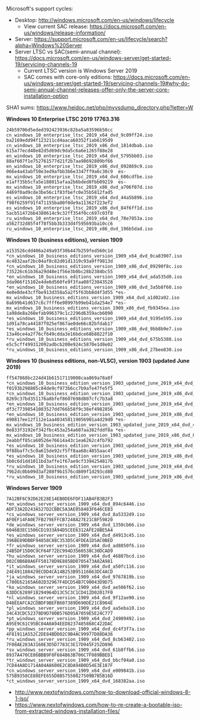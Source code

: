 Microsoft's support cycles:
* Desktop: http://windows.microsoft.com/en-us/windows/lifecycle
    * View current SAC release: https://docs.microsoft.com/en-us/windows/release-information/
* Server: https://support.microsoft.com/en-us/lifecycle/search?alpha=Windows%20Server
* Server LTSC vs SAC(semi-annual channel): https://docs.microsoft.com/en-us/windows-server/get-started-19/servicing-channels-19
    * Current LTSC version is Windows Server 2019
    * SAC comes with core-only editions: https://docs.microsoft.com/en-us/windows-server/get-started-19/servicing-channels-19#why-do-semi-annual-channel-releases-offer-only-the-server-core-installation-option

SHA1 sums: https://www.heidoc.net/php/myvsdump_directory.php?letter=W

**Windows 10 Enterprise LTSC 2019 17763.316**
```
24b59706d5eded392423936c82ba5a83596b50cc  cn_windows_10_enterprise_ltsc_2019_x64_dvd_9c09ff24.iso
ba2169edd94f123211cd4aaca68352f1ab6195d9  cn_windows_10_enterprise_ltsc_2019_x86_dvd_1814dbab.iso
615a77ecd40e82d5d69dc9da5c6a6e1265f88e28  en_windows_10_enterprise_ltsc_2019_x64_dvd_5795bb03.iso
88af607f1e752761577d21f2b7aa98692809bf66  en_windows_10_enterprise_ltsc_2019_x86_dvd_892869c9.iso
066e4a43abf50e3ed9afbb3b6e3347ff9a6c30c9  es-mx_windows_10_enterprise_ltsc_2019_x64_dvd_686cdfbe.iso
e1aff35b5cfa5e188015afaa2b6bded8fbb09219  es-mx_windows_10_enterprise_ltsc_2019_x86_dvd_a706f07d.iso
4469f0ad9cde3be56c1f83fbefc0e35b5812fad5  es_windows_10_enterprise_ltsc_2019_x64_dvd_44a5b896.iso
f98f6259f91f471155ba80f0de9a11362f223ef2  es_windows_10_enterprise_ltsc_2019_x86_dvd_84f6ff1d.iso
5acb51472bb4380614c9c32ff354f0cc697c03f8  ru_windows_10_enterprise_ltsc_2019_x64_dvd_78e7853a.iso
a562732d85f4f78f5bb3b333d4f595693ba10cc6  ru_windows_10_enterprise_ltsc_2019_x86_dvd_196b5dad.iso
```
**Windows 10 (business editions), version 1909**
```
a153526cdd406a249a93f30b447b259fed560c1d *cn_windows_10_business_editions_version_1909_x64_dvd_0ca83907.iso
4c4832aaf2bc04af8c82d01d1319c93a9ff9813d *cn_windows_10_business_editions_version_1909_x86_dvd_09290f8c.iso
735226c61b36a29d48e1f56e3b0bc28b2384bc55 *en_windows_10_business_editions_version_1909_x64_dvd_ada535d0.iso
3da966f15102e4de6d560fe9f3faa08f23843528 *en_windows_10_business_editions_version_1909_x86_dvd_3a5b8f60.iso
4e0e0de43cffbe913d358a5a2f5f63bb8d4f3d55 *es-mx_windows_10_business_editions_version_1909_x64_dvd_a1d02a92.iso
8a699b41d637c6c7fff6e90997b99eb41da254e7 *es-mx_windows_10_business_editions_version_1909_x86_dvd_fb9345ea.iso
1a98de8a260efab996379c1c2296d6359acb6090 *es_windows_10_business_editions_version_1909_x64_dvd_9195e595.iso
1d91a78ca44187f025ef867ae0de66c82bfdab17 *es_windows_10_business_editions_version_1909_x86_dvd_9bb8b9e7.iso
13a46ce4a2f76cf649cdda3e16bdce68b8822f10 *ru_windows_10_business_editions_version_1909_x64_dvd_675b5388.iso
e5c5cff499312092adbcb200e924c5870e1d8e02 *ru_windows_10_business_editions_version_1909_x86_dvd_27bee830.iso
```

**Windows 10 (business editions, non-VLSC), version 1903 (updated June 2019)**
```
ff547868bc224d41b61517119008caa869a78a8f *cn_windows_10_business_edition_version_1903_updated_june_2019_x64_dvd_830837d9.iso
f0193b298805c84de9cf973b6cc7b9afe47fe5f5 *cn_windows_10_business_edition_version_1903_updated_june_2019_x86_dvd_d28c2eff.iso
8269c37bd351176a8bfef8607698d807cfc7b3a8 *en_windows_10_business_edition_version_1903_updated_june_2019_x64_dvd_1f290297.iso
df3c77398541083527dd766b58f9c38ef4982856 *en_windows_10_business_edition_version_1903_updated_june_2019_x86_dvd_26454139.iso
490817ee12f112e1aa403450119056901a4d29d0 *es-mx_windows_10_business_edition_version_1903_updated_june_2019_x64_dvd_48113e14.iso
0e833f3192ef342fbc453a254a607aa382fddf8a *es-mx_windows_10_business_edition_version_1903_updated_june_2019_x86_dvd_874bd541.iso
2eabbff85ca60526e76614a43c1ea6262c4fb792 *es_windows_10_business_edition_version_1903_updated_june_2019_x64_dvd_890df624.iso
9f88baf7c5c0a615de92cf5ff8aa68c4855aac4f *es_windows_10_business_edition_version_1903_updated_june_2019_x86_dvd_a947e266.iso
5b0c6d1dd1011bd3affe1f67ae9cf3394254817b *ru_windows_10_business_edition_version_1903_updated_june_2019_x64_dvd_dc83451b.iso
79b2dc0bb09d3af208f9b1576cd809f1d293cd80 *ru_windows_10_business_edition_version_1903_updated_june_2019_x86_dvd_6d830154.iso
```

**Windows Server 1909**
```
7A12BF6C92D62E28E14EB0DE6FDF11AB4FB3B2F3 *en_windows_server_version_1909_x64_dvd_894c6446.iso
ADF33A2D243A527D2CBBC5A3AE058483F646CEB3 *cs_windows_server_version_1909_x64_dvd_8a5332d9.iso
AF0EF14FA0E7FB279EFFCB7248A27E21CBF59820 *de_windows_server_version_1909_x64_dvd_1350cb66.iso
6046B3EC1506CD1933A94D5CEE6312AFE28BE5A4 *es_windows_server_version_1909_x64_dvd_d4913c45.iso
396BE89DBBF94858C88C353D5C4FDEA1D5AC0BED *fr_windows_server_version_1909_x64_dvd_ad8850f6.iso
24B5DF15D0C9CF64F72EC994D3560538C30DCAD9 *hu_windows_server_version_1909_x64_dvd_46807bcd.iso
D02C0B6B8A6FF50178D9E885BD0705473A82A981 *it_windows_server_version_1909_x64_dvd_a50fc116.iso
24E491180429ECDD4CA14B253B95116663DC4ACD *ja_windows_server_version_1909_x64_dvd_9767819b.iso
C780E62165A602D32967F4DCD54B7C90043D9D75 *ko_windows_server_version_1909_x64_dvd_ae506f62.iso
63DDC6289F18294964D13C5C3C1CD412D02017F0 *nl_windows_server_version_1909_x64_dvd_9f12ae90.iso
D48EEAFCA2CDBDF9BEFB607389D690DE21C8904E *pl_windows_server_version_1909_x64_dvd_aa5eba10.iso
34C43CDC52378D9D780B576D95A7059E5E24C777 *pt_windows_server_version_1909_x64_dvd_24989492.iso
A95E9C61C95BC04A0A94EED8237485868C422DAC *pp_windows_server_version_1909_x64_dvd_dc4f3f7a.iso
4F81911A552C2DE84BDD02C9B4AC99977D88DA36 *ru_windows_server_version_1909_x64_dvd_8cb63402.iso
7F08AE283A3160E3D5D7783C3E17D945F252D896 *sv_windows_server_version_1909_x64_dvd_61b8ffb6.iso
8937A470CE86BBB9F8F684B63B706C7F089BBED1 *tr_windows_server_version_1909_x64_dvd_bbcf04a0.iso
7CD44A8D1714A04A8600E2C8DA94B0D54E3E187F *cn_windows_server_version_1909_x64_dvd_e009841b.iso
575B9358CE88EFE655D8B57550827509B7B5B16D *ct_windows_server_version_1909_x64_dvd_168382aa.iso
```

* http://www.nextofwindows.com/how-to-download-official-windows-8-1-iso/
* https://www.nextofwindows.com/how-to-re-create-a-bootable-iso-from-extracted-windows-installation-files/
